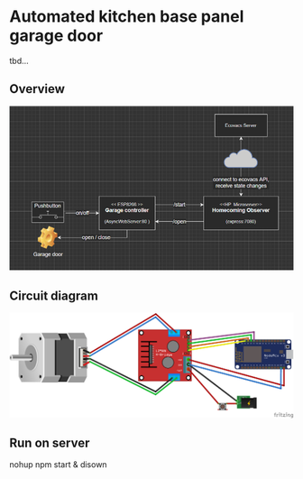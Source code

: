 # Automated kitchen base panel garage door

tbd...

## Overview

![overview](./overview.png)

## Circuit diagram

![circuit diagram](./esp8266-nodemcu/circuit-diagram.png)

## Run on server

nohup npm start &
disown 